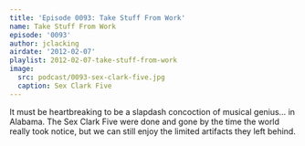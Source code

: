 ```yaml
---
title: 'Episode 0093: Take Stuff From Work'
name: Take Stuff From Work
episode: '0093'
author: jclacking
airdate: '2012-02-07'
playlist: 2012-02-07-take-stuff-from-work
image:
  src: podcast/0093-sex-clark-five.jpg
  caption: Sex Clark Five
---
```

It must be heartbreaking to be a slapdash concoction of musical genius… in Alabama. The Sex Clark Five were done and gone by the time the world really took notice, but we can still enjoy the limited artifacts they left behind.

